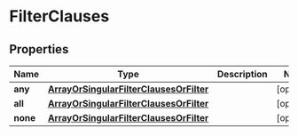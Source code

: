 # FilterClauses

## Properties
Name | Type | Description | Notes
------------ | ------------- | ------------- | -------------
**any** | [**ArrayOrSingularFilterClausesOrFilter**](ArrayOrSingularFilterClausesOrFilter.md) |  |  [optional]
**all** | [**ArrayOrSingularFilterClausesOrFilter**](ArrayOrSingularFilterClausesOrFilter.md) |  |  [optional]
**none** | [**ArrayOrSingularFilterClausesOrFilter**](ArrayOrSingularFilterClausesOrFilter.md) |  |  [optional]
